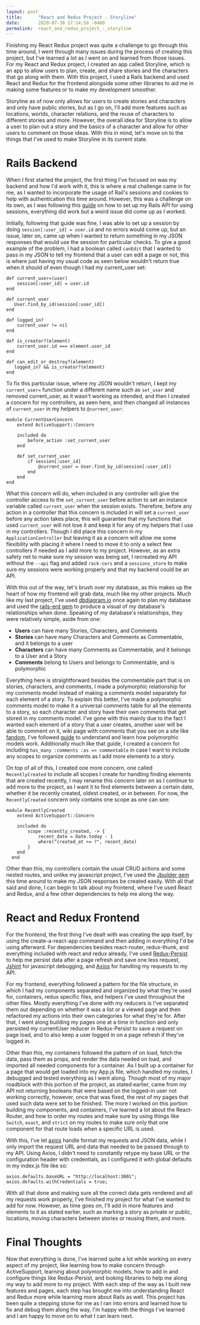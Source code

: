 ```yaml
---
layout: post
title:      "React and Redux Project - Storyline"
date:       2020-07-30 17:14:58 -0400
permalink:  react_and_redux_project_-_storyline
---
```



Finishing my React Redux project was quite a challenge to go through this time around, I went through many issues during the process of creating this project, but I've learned a lot as I went on and learned from those issues. For my React and Redux project, I created an app called Storyline, which is an app to allow users to plan, create, and share stories and the characters that go along with them. With this project, I used a Rails backend and used React and Redux for the frontend alongside some other libraries to aid me in making some features or to make my development smoother.

Storyline as of now only allows for users to create stories and characters and only have public stories, but as I go on, I'll add more features such as locations, worlds, character relations, and the reuse of characters to different stories and more.  However, the overall idea for Storyline is to allow a user to plan out a story and the basics of a character and allow for other users to comment on those ideas. With this in mind, let's move on to the things that I've used to make Storyline in its current state.

# Rails Backend
When I first started the project, the first thing I've focused on was my backend and how I'd work with it, this is where a real challenge came in for me, as I wanted to incorporate the usage of Rail's sessions and cookies to help with authentication this time around. However, this was a challenge on its own, as I was following this [guide](https://pragmaticstudio.com/tutorials/rails-session-cookies-for-api-authentication) on how to set up my Rails API for using sessions, everything did work but a weird issue did come up as I worked.

Initially, following that guide was fine, I was able to set up a session by doing `session[:user_id] = user.id` and no errors would come up, but an issue, later on, came up when I wanted to return something in my JSON responses that would use the session for particular checks. To give a good example of the problem, I had a boolean called `canEdit` that I wanted to pass in my JSON to tell my frontend that a user can edit a page or not, this is where just having my usual code as seen below wouldn't return true when it should of even though I had my current_user set:

```
def current_user=(user)
    session[:user_id] = user.id
end

def current_user
   User.find_by_id(session[:user_id])
end

def logged_in?
    current_user != nil
end 

def is_creator?(element)
    current_user.id === element.user_id 
end

def can_edit_or_destroy?(element)
   logged_in? && is_creator?(element)
end
```

To fix this particular issue, where my JSON wouldn't return, I kept my `current_user=` function under a different name such as `set_user` and removed current_user, as it wasn't working as intended, and then I created a concern for my controllers, as seen here, and then changed all instances of `current_user` in my helpers to `@current_user`:

```
module CurrentUserConcern
    extend ActiveSupport::Concern 

    included do 
        before_action :set_current_user
    end 

    def set_current_user
        if session[:user_id]
            @current_user = User.find_by_id(session[:user_id])
        end 
    end 
end
```

What this concern will do, when included in any controller will give the controller access to the `set_current_user` before action to set an instance variable called `current_user` when the session exists. Therefore, before any action in a controller that this concern is included in will set a `current_user` before any action takes place, this will guarantee that my functions that used `current_user` will not lose it and keep it for any of my helpers that I use in my controllers. Though I did place this concern in my `ApplicationController` but leaving it as a concern will allow me some flexibility with placing it where I need to move it to only a select few controllers if needed as I add more to my project. However, as an extra safety net to make sure my session was being set, I recreated my API without the `--api` flag and added `rack-cors` and a `sessions_store` to make sure my sessions were working properly and that my backend could be an API.

With this out of the way, let's brush over my database, as this makes up the heart of how my frontend will grab data, much like my other projects. Much like my last project, I've used [dbdiagram.io](https://dbdiagram.io/home) once again to plan my database and used the [rails-erd gem](https://github.com/voormedia/rails-erd) to produce a visual of my database's relationships when done. Speaking of my database's relationships, they were relatively simple, aside from one:

* **Users** can have many Stories, Characters, and Comments
* **Stories** can have many Characters and Comments as Commentable, and it belongs to a user
* **Characters** can have many Comments as Commentable, and it belongs to a User and a Story
* **Comments** belong to Users and belongs to Commentable, and is polymorphic

Everything here is straightforward besides the commentable part that is on stories, characters, and comments, I made a polymorphic relationship for my comments model instead of making a comments model separately for each element of a story. To explain this better, I've made a polymorphic comments model to make it a universal comments table for all the elements to a story, so each character and story have their own comments that get stored in my comments model. I've gone with this mainly due to the fact I wanted each element of a story that a user creates, another user will be able to comment on it, wiki page with comments that you see on a site like [fandom](https://www.fandom.com/), I've followed [guide](https://semaphoreci.com/blog/2017/08/16/polymorphic-associations-in-rails.html) to understand and learn how polymorphic models work. Additionally much like that guide, I created a concern for including  `has_many :comments :as => commentable` in case I want to include any scopes to organize comments as I add more elements to a story. 

On top of all of this, I created one more concern, one called `RecentlyCreated` to include all scopes I create for handling finding elements that are created recently, I may rename this concern later on as I continue to add more to the project, as I want it to find elements between a certain date, whether it be recently created, oldest created, or in between. For now, the `RecentlyCreated` concern only contains one scope as one can see:

```
module RecentlyCreated
    extend ActiveSupport::Concern
  
    included do
        scope :recently_created, -> {
            recent_date = Date.today - 1
            where("created_at >= ?", recent_date)
        }
    end
  end
```

Other than this, my controllers contain the usual CRUD actions and some nested routes, and unlike my javascript project, I've used the [Jbuilder gem](https://github.com/rails/jbuilder) this time around to make my JSON responses be created easily. With all that said and done, I can begin to talk about my frontend, where I've used React and Redux, and a few other dependencies to help me along the way.

# React and Redux Frontend
For the frontend, the first thing I've dealt with was creating the app itself, by using the create-a-react-app command and then adding in everything I'd be using afterward. For dependencies besides react-router, redux-thunk, and everything included with react and redux already, I've used [Redux-Persist](https://github.com/rt2zz/redux-persist) to help me persist data after a page refresh and save one less request, [Jshint](https://github.com/jshint/jshint/) for javascript debugging, and [Axios](https://github.com/axios/axios) for handling my requests to my API.

For my frontend, everything followed a pattern for the file structure, in which I had my components separated and organized by what they're used for, containers, redux specific files, and helpers I've used throughout the other files. Mostly everything I've done with my reducers is I've separated them out depending on whether it was a list or a viewed page and then refactored my actions into their own categories for what they're for. After that, I went along building my pages one at a time in function and only persisted my currentUser reducer in Redux-Persist to save a request on page load, and to also keep a user logged in on a page refresh if they've logged in.

Other than this, my containers followed the pattern of on load, fetch the data, pass them as props, and render the data needed on load, and imported all needed components for a container. As I built up a container for a page that would get loaded into my App.js file, which handled my routes, I debugged and tested everything as I went along. Though most of my major roadblock with this portion of the project, as stated earlier, came from my API not returning booleans that were based on the logged-in user not working correctly, however, once that was fixed, the rest of my pages that used such data were set to be finished. The more I worked on this portion building my components, and containers, I've learned a lot about the React-Router, and how to order my routes and make sure by using things like `Switch`, `exact`, and `strict` on my routes to make sure only that one component for that route loads when a specific URL is used.

With this, I've let [axios](https://github.com/axios/axios) handle format my requests and JSON data, while I only import the request URL and data that needed to be passed through to my API. Using Axios, I didn't need to constantly retype my base URL or the configuration header with credentials, as I configured it with global defaults in my index.js file like so:

```
axios.defaults.baseURL = "http://localhost:3001";
axios.defaults.withCredentials = true;
```

With all that done and making sure all the correct data gets rendered and all my requests work properly, I've finished my project for what I've wanted to add for now. However, as time goes on, I'll add in more features and elements to it as stated earlier, such as marking a story as private or public, locations, moving characters between stories or reusing them, and more. 

# Final Thoughts
Now that everything is done, I've learned quite a lot while working on every aspect of my project, like learning how to make concern through ActiveSupport, learning about polymorphic models, how to add in and configure things like Redux-Persist, and looking libraries to help me along my way to add more to my project. With each step of the way as I built new features and pages, each step has brought me into understanding React and Redux more while learning more about Rails as well. This project has been quite a stepping stone for me as I ran into errors and learned how to fix and debug them along the way, I'm happy with the things I've learned and I am happy to move on to what I can learn next.










